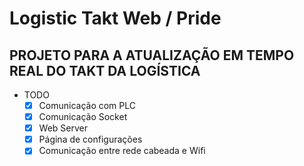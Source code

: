 # Logistic Takt Web / Pride

## PROJETO PARA A ATUALIZAÇÃO EM TEMPO REAL DO TAKT DA LOGÍSTICA

* TODO
  * [x] Comunicação com PLC
  * [x] Comunicação Socket
  * [x] Web Server
  * [x] Página de configurações
  * [x] Comunicação entre rede cabeada e Wifi
